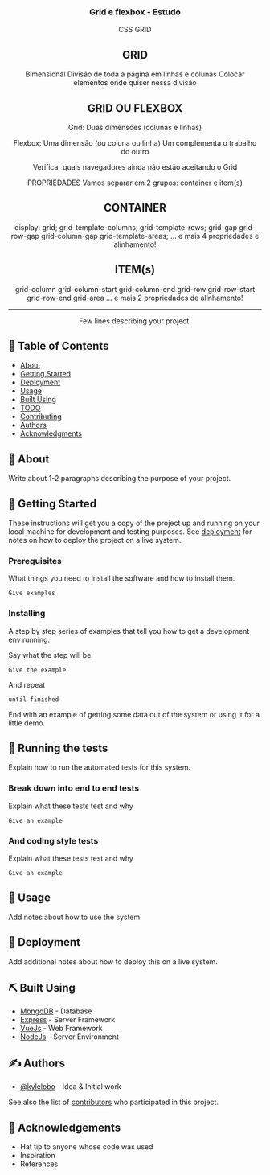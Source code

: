 <h3 align="center">Grid e flexbox - Estudo</h3>

<div align="center">

CSS GRID

## GRID
Bimensional
Divisão de toda a página em linhas e colunas
Colocar elementos onde quiser nessa divisão

## GRID OU FLEXBOX
Grid: Duas dimensões (colunas e linhas)

Flexbox: Uma dimensão (ou coluna ou linha)
Um complementa o trabalho do outro

Verificar quais navegadores ainda não estão aceitando o Grid

PROPRIEDADES
Vamos separar em 2 grupos: container e item(s)

## CONTAINER
display: grid;
    grid-template-columns;
    grid-template-rows;
grid-gap
    grid-row-gap
    grid-column-gap
grid-template-areas;
... e mais 4 propriedades e alinhamento!

## ITEM(s)
grid-column
    grid-column-start
    grid-column-end
grid-row
    grid-row-start
    grid-row-end
grid-area
... e mais 2 propriedades de alinhamento!   

</div>

---

<p align="center"> Few lines describing your project.
    <br> 
</p>

## 📝 Table of Contents

- [About](#about)
- [Getting Started](#getting_started)
- [Deployment](#deployment)
- [Usage](#usage)
- [Built Using](#built_using)
- [TODO](../TODO.md)
- [Contributing](../CONTRIBUTING.md)
- [Authors](#authors)
- [Acknowledgments](#acknowledgement)

## 🧐 About <a name = "about"></a>

Write about 1-2 paragraphs describing the purpose of your project.

## 🏁 Getting Started <a name = "getting_started"></a>

These instructions will get you a copy of the project up and running on your local machine for development and testing purposes. See [deployment](#deployment) for notes on how to deploy the project on a live system.

### Prerequisites

What things you need to install the software and how to install them.

```
Give examples
```

### Installing

A step by step series of examples that tell you how to get a development env running.

Say what the step will be

```
Give the example
```

And repeat

```
until finished
```

End with an example of getting some data out of the system or using it for a little demo.

## 🔧 Running the tests <a name = "tests"></a>

Explain how to run the automated tests for this system.

### Break down into end to end tests

Explain what these tests test and why

```
Give an example
```

### And coding style tests

Explain what these tests test and why

```
Give an example
```

## 🎈 Usage <a name="usage"></a>

Add notes about how to use the system.

## 🚀 Deployment <a name = "deployment"></a>

Add additional notes about how to deploy this on a live system.

## ⛏️ Built Using <a name = "built_using"></a>

- [MongoDB](https://www.mongodb.com/) - Database
- [Express](https://expressjs.com/) - Server Framework
- [VueJs](https://vuejs.org/) - Web Framework
- [NodeJs](https://nodejs.org/en/) - Server Environment

## ✍️ Authors <a name = "authors"></a>

- [@kylelobo](https://github.com/kylelobo) - Idea & Initial work

See also the list of [contributors](https://github.com/kylelobo/The-Documentation-Compendium/contributors) who participated in this project.

## 🎉 Acknowledgements <a name = "acknowledgement"></a>

- Hat tip to anyone whose code was used
- Inspiration
- References
